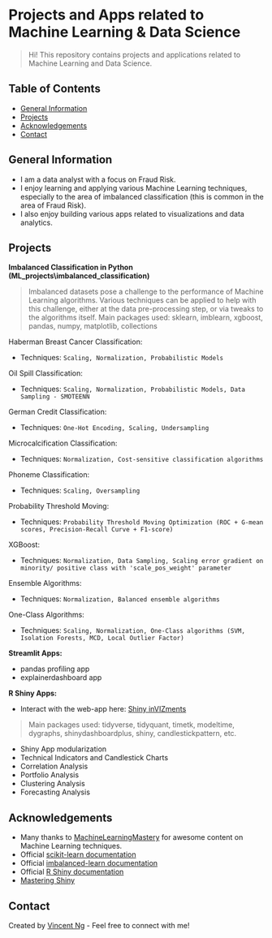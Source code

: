 # Projects and Apps related to Machine Learning & Data Science
> Hi! This repository contains projects and applications related to Machine Learning and Data Science.

## Table of Contents
* [General Information](#general-information)
* [Projects](#projects)
* [Acknowledgements](#acknowledgements)
* [Contact](#contact)

## General Information
- I am a data analyst with a focus on Fraud Risk.
- I enjoy learning and applying various Machine Learning techniques, especially to the area of imbalanced classification (this is common in the area of Fraud Risk).
- I also enjoy building various apps related to visualizations and data analytics.

## Projects
**Imbalanced Classification in Python (ML_projects\imbalanced_classification)**
> Imbalanced datasets pose a challenge to the performance of Machine Learning algorithms. Various techniques can be applied to help with this challenge, either at the data pre-processing step, or via tweaks to the algorithms itself.
> Main packages used: sklearn, imblearn, xgboost, pandas, numpy, matplotlib, collections

Haberman Breast Cancer Classification:
* Techniques: `Scaling, Normalization, Probabilistic Models`

Oil Spill Classification:
* Techniques: `Scaling, Normalization, Probabilistic Models, Data Sampling - SMOTEENN`

German Credit Classification:
* Techniques: `One-Hot Encoding, Scaling, Undersampling`

Microcalcification Classification:
* Techniques: `Normalization, Cost-sensitive classification algorithms`

Phoneme Classification:
* Techniques: `Scaling, Oversampling`

Probability Threshold Moving:
* Techniques: `Probability Threshold Moving Optimization (ROC + G-mean scores, Precision-Recall Curve + F1-score)`

XGBoost:
* Techniques: `Normalization, Data Sampling, Scaling error gradient on minority/ positive class with 'scale_pos_weight' parameter`

Ensemble Algorithms:
* Techniques: `Normalization, Balanced ensemble algorithms`

One-Class Algorithms:
* Techniques: `Scaling, Normalization, One-Class algorithms (SVM, Isolation Forests, MCD, Local Outlier Factor)`

**Streamlit Apps:**
- pandas profiling app
- explainerdashboard app

**R Shiny Apps:**
* Interact with the web-app here: [Shiny inVIZments](https://vincentngwk.shinyapps.io/shinyinVIZments/)
> Main packages used: tidyverse, tidyquant, timetk, modeltime, dygraphs, shinydashboardplus, shiny, candlestickpattern, etc.
- Shiny App modularization
- Technical Indicators and Candlestick Charts
- Correlation Analysis
- Portfolio Analysis
- Clustering Analysis
- Forecasting Analysis

## Acknowledgements
- Many thanks to [MachineLearningMastery](https://machinelearningmastery.com/blog/) for awesome content on Machine Learning techniques.
- Official [scikit-learn documentation](https://scikit-learn.org/stable/)
- Official [imbalanced-learn documentation](https://imbalanced-learn.org/stable/index.html)
- Official [R Shiny documentation](https://shiny.rstudio.com/)
- [Mastering Shiny](https://mastering-shiny.org/)

## Contact
Created by [Vincent Ng](https://www.linkedin.com/in/ngweekiensg/) - Feel free to connect with me!